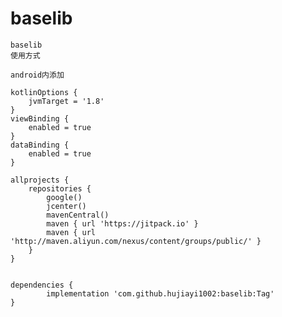 # baselib
    baselib
    使用方式

    android内添加

    kotlinOptions {
        jvmTarget = '1.8'
    }
    viewBinding {
        enabled = true
    }
    dataBinding {
        enabled = true
    }

    allprojects {
        repositories {
            google()
            jcenter()
            mavenCentral()
            maven { url 'https://jitpack.io' }
            maven { url 'http://maven.aliyun.com/nexus/content/groups/public/' }
        }
    }


    dependencies {
	        implementation 'com.github.hujiayi1002:baselib:Tag'
    }
